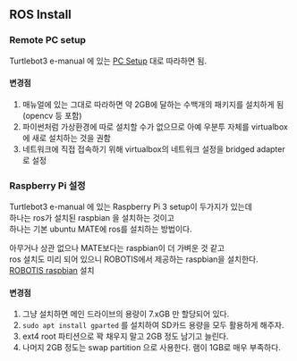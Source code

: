 ## ROS Install

### Remote PC setup

Turtlebot3 e-manual 에 있는
[PC Setup](http://emanual.robotis.com/docs/en/platform/turtlebot3/pc_setup/#install-ubuntu-on-remote-pc)
대로 따라하면 됨.  

#### 변경점

1. 매뉴얼에 있는 그대로 따라하면 약 2GB에 달하는 수백개의 패키지를 설치하게 됨 (opencv 등 포함)
1. 파이썬처럼 가상환경에 따로 설치할 수가 없으므로 아예 우분투 자체를 virtualbox에 새로 설치하는 것을 권함
1. 네트워크에 직접 접속하기 위해 virtualbox의 네트워크 설정을 bridged adapter로 설정

### Raspberry Pi 설정

Turtlebot3 e-manual 에 있는 Raspberry Pi 3 setup이 두가지가 있는데  
하나는 ros가 설치된 raspbian 을 설치하는 것이고  
하나는 기본 ubuntu MATE에 ros를 설치하는 방법이다.

아무거나 상관 없으나 MATE보다는 raspbian이 더 가벼운 것 같고  
ros 설치도 미리 되어 있으니 ROBOTIS에서 제공하는 raspbian을 설치한다.  
[ROBOTIS raspbian](http://emanual.robotis.com/docs/en/platform/turtlebot3/raspberry_pi_3_setup/#install-linux-based-on-raspbian)
설치

#### 변경점
1. 그냥 설치하면 메인 드라이브의 용량이 7.xGB 만 할당되어 있다.
1. `sudo apt install gparted` 를 설치하여 SD카드 용량을 모두 활용하게 해주자.
1. ext4 root 파티션으로 꽉 채우지 말고 2GB 정도 남기고 늘린다.
1. 나머지 2GB 정도는 swap partition 으로 사용한다. 램이 1GB로 매우 부족하다. 
